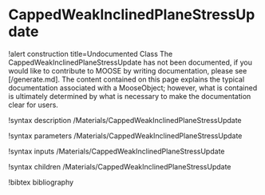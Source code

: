 <!-- MOOSE Documentation Stub: Remove this when content is added. -->

# CappedWeakInclinedPlaneStressUpdate

!alert construction title=Undocumented Class
The CappedWeakInclinedPlaneStressUpdate has not been documented, if you would like to contribute to MOOSE by
writing documentation, please see [/generate.md]. The content contained on this page explains
the typical documentation associated with a MooseObject; however, what is contained is ultimately
determined by what is necessary to make the documentation clear for users.

!syntax description /Materials/CappedWeakInclinedPlaneStressUpdate

!syntax parameters /Materials/CappedWeakInclinedPlaneStressUpdate

!syntax inputs /Materials/CappedWeakInclinedPlaneStressUpdate

!syntax children /Materials/CappedWeakInclinedPlaneStressUpdate

!bibtex bibliography
